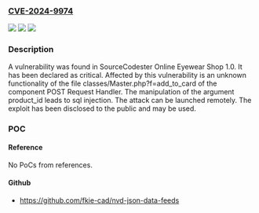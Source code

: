 ### [CVE-2024-9974](https://cve.mitre.org/cgi-bin/cvename.cgi?name=CVE-2024-9974)
![](https://img.shields.io/static/v1?label=Product&message=Online%20Eyewear%20Shop&color=blue)
![](https://img.shields.io/static/v1?label=Version&message=%3D%201.0%20&color=brighgreen)
![](https://img.shields.io/static/v1?label=Vulnerability&message=SQL%20Injection&color=brighgreen)

### Description

A vulnerability was found in SourceCodester Online Eyewear Shop 1.0. It has been declared as critical. Affected by this vulnerability is an unknown functionality of the file classes/Master.php?f=add_to_card of the component POST Request Handler. The manipulation of the argument product_id leads to sql injection. The attack can be launched remotely. The exploit has been disclosed to the public and may be used.

### POC

#### Reference
No PoCs from references.

#### Github
- https://github.com/fkie-cad/nvd-json-data-feeds

